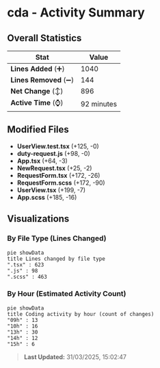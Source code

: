 # cda - Activity Summary 

## Overall Statistics

| Stat                   | Value                                                             |
| ---------------------- | ----------------------------------------------------------------- |
| **Lines Added** (➕)   | 1040                                          |
| **Lines Removed** (➖) | 144                                        |
| **Net Change** (↕)    | 896                |
| **Active Time** (⌚)   | 92 minutes |


## Modified Files
- **UserView.test.tsx** (+125, -0)
- **duty-request.js** (+98, -0)
- **App.tsx** (+64, -3)
- **NewRequest.tsx** (+25, -2)
- **RequestForm.tsx** (+172, -26)
- **RequestForm.scss** (+172, -90)
- **UserView.tsx** (+199, -7)
- **App.scss** (+185, -16)

## Visualizations

### By File Type (Lines Changed)

```mermaid
pie showData
title Lines changed by file type
".tsx" : 623
".js" : 98
".scss" : 463
```

### By Hour (Estimated Activity Count)

```mermaid
pie showData
title Coding activity by hour (count of changes)
"09h" : 13
"10h" : 16
"13h" : 30
"14h" : 12
"15h" : 6
```


> **Last Updated:** 31/03/2025, 15:02:47